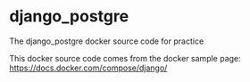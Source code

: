 # django_postgre
The django_postgre docker source code for practice

This docker source code comes from the docker sample page: https://docs.docker.com/compose/django/
